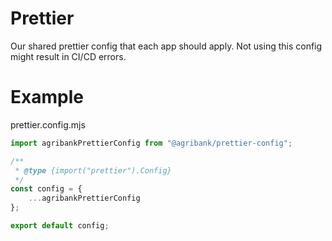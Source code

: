# Prettier

Our shared prettier config that each app should apply. Not using this config might result in CI/CD errors.

# Example

prettier.config.mjs

```js
import agribankPrettierConfig from "@agribank/prettier-config";

/**
 * @type {import("prettier").Config}
 */
const config = {
	...agribankPrettierConfig
};

export default config;
```
